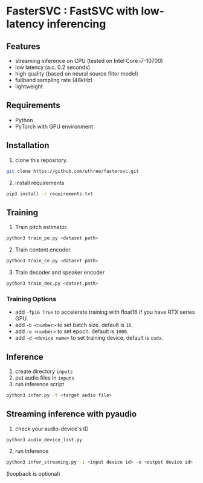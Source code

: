 # FasterSVC : FastSVC with low-latency inferencing
## Features
- streaming inference on CPU (tested on Intel Core i7-10700)
- low latency (a.c. 0.2 seconds)
- high quality (based on neural source filter model)
- fullband sampling rate (48kHz)
- lightweight

## Requirements
- Python
- PyTorch with GPU environment

## Installation
1. clone this repository.
```sh
git clone https://github.com/uthree/fastersvc.git
```
2. install requirements
```sh
pip3 install -r requirements.txt
```

## Training
1. Train pitch estimator.
```sh
python3 train_pe.py <dataset path>
```

2. Train content encoder.
```sh
python3 train_ce.py <dataset path>
```

3. Train decoder and speaker encoder
```sh
python3 train_dec.py <datset.path>
```

### Training Options
- add `-fp16 True` to accelerate training with float16 if you have RTX series GPU.
- add `-b <number>` to set batch size. default is `16`.
- add `-e <number>` to set epoch. default is `1000`.
- add `-d <device name>` to set training device, default is `cuda`.

## Inference
1. create directory `inputs`
2. put audio files in `inputs`
3. run inference script
```sh
python3 infer.py -t <target audio file>
```

## Streaming inference with pyaudio
1. check your audio-device's ID
```sh
python3 audio_device_list.py
```

2. run inference
```sh
python3 infer_streaming.py -i <input device id> -o <output device id> -l <loopback device id>
```
(loopback is optional)